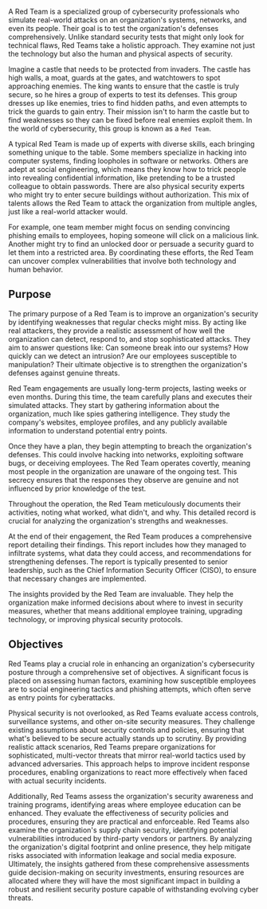 A Red Team is a specialized group of cybersecurity professionals who simulate real-world attacks on an organization's systems, networks, and even its people. Their goal is to test the organization's defenses comprehensively. Unlike standard security tests that might only look for technical flaws, Red Teams take a holistic approach. They examine not just the technology but also the human and physical aspects of security.

Imagine a castle that needs to be protected from invaders. The castle has high walls, a moat, guards at the gates, and watchtowers to spot approaching enemies. The king wants to ensure that the castle is truly secure, so he hires a group of experts to test its defenses. This group dresses up like enemies, tries to find hidden paths, and even attempts to trick the guards to gain entry. Their mission isn't to harm the castle but to find weaknesses so they can be fixed before real enemies exploit them. In the world of cybersecurity, this group is known as a `Red Team`.

A typical Red Team is made up of experts with diverse skills, each bringing something unique to the table. Some members specialize in hacking into computer systems, finding loopholes in software or networks. Others are adept at social engineering, which means they know how to trick people into revealing confidential information, like pretending to be a trusted colleague to obtain passwords. There are also physical security experts who might try to enter secure buildings without authorization. This mix of talents allows the Red Team to attack the organization from multiple angles, just like a real-world attacker would.

For example, one team member might focus on sending convincing phishing emails to employees, hoping someone will click on a malicious link. Another might try to find an unlocked door or persuade a security guard to let them into a restricted area. By coordinating these efforts, the Red Team can uncover complex vulnerabilities that involve both technology and human behavior.

## Purpose

The primary purpose of a Red Team is to improve an organization's security by identifying weaknesses that regular checks might miss. By acting like real attackers, they provide a realistic assessment of how well the organization can detect, respond to, and stop sophisticated attacks. They aim to answer questions like: Can someone break into our systems? How quickly can we detect an intrusion? Are our employees susceptible to manipulation? Their ultimate objective is to strengthen the organization's defenses against genuine threats.

Red Team engagements are usually long-term projects, lasting weeks or even months. During this time, the team carefully plans and executes their simulated attacks. They start by gathering information about the organization, much like spies gathering intelligence. They study the company's websites, employee profiles, and any publicly available information to understand potential entry points.

Once they have a plan, they begin attempting to breach the organization's defenses. This could involve hacking into networks, exploiting software bugs, or deceiving employees. The Red Team operates covertly, meaning most people in the organization are unaware of the ongoing test. This secrecy ensures that the responses they observe are genuine and not influenced by prior knowledge of the test.

Throughout the operation, the Red Team meticulously documents their activities, noting what worked, what didn't, and why. This detailed record is crucial for analyzing the organization's strengths and weaknesses.

At the end of their engagement, the Red Team produces a comprehensive report detailing their findings. This report includes how they managed to infiltrate systems, what data they could access, and recommendations for strengthening defenses. The report is typically presented to senior leadership, such as the Chief Information Security Officer (CISO), to ensure that necessary changes are implemented.

The insights provided by the Red Team are invaluable. They help the organization make informed decisions about where to invest in security measures, whether that means additional employee training, upgrading technology, or improving physical security protocols.

## Objectives

Red Teams play a crucial role in enhancing an organization's cybersecurity posture through a comprehensive set of objectives. A significant focus is placed on assessing human factors, examining how susceptible employees are to social engineering tactics and phishing attempts, which often serve as entry points for cyberattacks.

Physical security is not overlooked, as Red Teams evaluate access controls, surveillance systems, and other on-site security measures. They challenge existing assumptions about security controls and policies, ensuring that what's believed to be secure actually stands up to scrutiny. By providing realistic attack scenarios, Red Teams prepare organizations for sophisticated, multi-vector threats that mirror real-world tactics used by advanced adversaries. This approach helps to improve incident response procedures, enabling organizations to react more effectively when faced with actual security incidents.

Additionally, Red Teams assess the organization's security awareness and training programs, identifying areas where employee education can be enhanced. They evaluate the effectiveness of security policies and procedures, ensuring they are practical and enforceable. Red Teams also examine the organization's supply chain security, identifying potential vulnerabilities introduced by third-party vendors or partners. By analyzing the organization's digital footprint and online presence, they help mitigate risks associated with information leakage and social media exposure. Ultimately, the insights gathered from these comprehensive assessments guide decision-making on security investments, ensuring resources are allocated where they will have the most significant impact in building a robust and resilient security posture capable of withstanding evolving cyber threats.